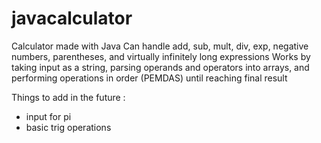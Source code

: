 # javacalculator
Calculator made with Java
Can handle add, sub, mult, div, exp, negative numbers, parentheses, and virtually infinitely long expressions
Works by taking input as a string, parsing operands and operators into arrays, and performing operations in order (PEMDAS) until reaching final result

Things to add in the future :
- input for pi
- basic trig operations
